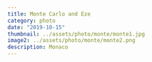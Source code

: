 ```yaml
---
title: Monte Carlo and Eze
category: photo
date: "2019-10-15"
thumbnail: ../assets/photo/monte/monte1.jpg
image2: ../assets/photo/monte/monte2.png
description: Monaco
---
```


